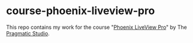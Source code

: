 # course-phoenix-liveview-pro

This repo contains my work for the course "[Phoenix LiveView Pro](https://pragmaticstudio.com/courses/phoenix-liveview)" by The [Pragmatic Studio](https://pragmaticstudio.com).
